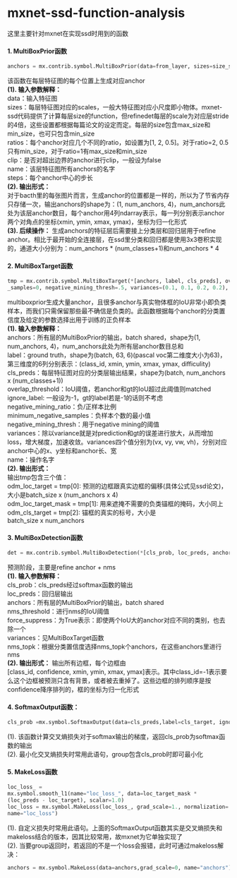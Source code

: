 # mxnet-ssd-function-analysis


这里主要针对mxnet在实现ssd时用到的函数   
#### 1.	MultiBoxPrior函数   
```python  
anchors = mx.contrib.symbol.MultiBoxPrior(data=from_layer, sizes=size_str, ratios=ratio_str, clip=clip, name="{}_anchors".format(from_name), steps=step)    
```
该函数在每层特征图的每个位置上生成对应anchor   
**(1). 输入参数解释：**    
data：输入特征图    
sizes：每层特征图对应的scales，一般大特征图对应小尺度即小物体。mxnet-ssd代码提供了计算每层size的function，但refinedet每层的scale为对应层stride的4倍，这些设置都根据每篇论文的设定而定。每层的size包含max_size和min_size，也可只包含min_size    
ratios：每个anchor对应几个不同的ratio，如设置为[1, 2, 0.5]。对于ratio=2, 0.5只有min_size，对于ratio=1有max_size和min_size    
clip：是否对超出边界的anchor进行clip，一般设为false   
name：该层特征图所有anchors的名字    
steps：每个anchor中心的步长   
**(2). 输出形式：**    
对于bacth里的每张图片而言，生成anchor的位置都是一样的，所以为了节省内存只存储一次，输出anchors的shape为：(1, num_anchors, 4)，num_anchors此处为该层anchor数目，每个anchor用4列ndarray表示，每一列分别表示anchor两个对角点的坐标(xmin, ymin, xmax, ymax)，坐标为归一化形式   
**(3). 后续操作：**
生成anchors的特征层后需要接上分类层和回归层用于refine anchor。相比于最开始的全连接层，在ssd里分类和回归都是使用3x3卷积实现的，通道大小分别为：num_anchors * (num_classes+1)和num_anchors * 4   

#### 2. MultiBoxTarget函数   
```python
tmp = mx.contrib.symbol.MultiBoxTarget(*[anchors, label, cls_preds], overlap_threshold=.5, ignore_label=-1, negative_mining_ratio=3, minimum_negative
_samples=0, negative_mining_thresh=.5, variances=(0.1, 0.1, 0.2, 0.2), name=" multibox_target")
```
multiboxprior生成大量anchor，且很多anchor与真实物体框的IoU非常小即负类样本，而我们只需保留那些最不确信是负类的。此函数根据每个anchor的分类置信度及给定的参数选择出用于训练的正负样本   
**(1). 输入参数解释：**    
anchors：所有层的MultiBoxPrior的输出，batch shared，shape为(1, num_anchors, 4)，num_anchors此处为所有层anchor数目总和   
label：ground truth，shape为(batch, 63, 6)(pascal voc第二维度大小为63)，第三维度的6列分别表示：(class_id, xmin, ymin, xmax, ymax, difficulity)    
cls_preds：每层特征图对应的分类层输出结果，shape为(batch, num_anchors x (num_classes+1))    
overlap_threshold：IoU阈值，若anchor和gt的IoU超过此阈值则matched    
ignore_label: 一般设为-1，gt的label若是-1的话则不考虑    
negative_mining_ratio：负/正样本比例    
minimum_negative_samples：负样本个数的最小值    
negative_mining_thresh：用于negative mining的阈值    
variances：除以variance就是对prediction和gt的误差进行放大，从而增加loss，增大梯度，加速收敛。variances四个值分别为(vx, vy, vw, vh)，分别对应anchor中心的x、y坐标和anchor长、宽    
name：操作名字    
**(2). 输出形式：**    
输出tmp包含三个值：  
odm_loc_target = tmp[0]: 预测的边框跟真实边框的偏移(具体公式见ssd论文)，大小是batch_size x (num_anchors x 4)    
odm_loc_target_mask = tmp[1]: 用来遮掩不需要的负类锚框的掩码，大小同上    
odm_cls_target = tmp[2]: 锚框的真实的标号，大小是batch_size x num_anchors    

#### 3. MultiBoxDetection函数    
```python
det = mx.contrib.symbol.MultiBoxDetection(*[cls_prob, loc_preds, anchors], nms_threshold=nms_thresh, force_suppress=force_suppress, variances=(0.1, 0.1, 0.2, 0.2), nms_topk=nms_topk, name=" detection")
```
预测阶段，主要是refine anchor + nms    
**(1). 输入参数解释：**    
cls_prob：cls_preds经过softmax函数的输出	    
loc_preds：回归层输出    
anchors：所有层的MultiBoxPrior的输出，batch shared    
nms_threshold：进行nms的IoU阈值    
force_suppress：为True表示：即使两个IoU大的anchor对应不同的类别，也去除一个    
variances：见MultiBoxTarget函数    
nms_topk：根据分类置信度选择nms_topk个anchors，在这些anchors里进行nms    
**(2). 输出形式：**
输出所有边框，每个边框由[class_id, confidence, xmin, ymin, xmax, ymax]表示。其中class_id=-1表示要么这个边框被预测只含有背景，或者被去重掉了。这些边框的排列顺序是按confidence降序排列的，框的坐标为归一化形式

#### 4. SoftmaxOutput函数：
```python
cls_prob =mx.symbol.SoftmaxOutput(data=cls_preds,label=cls_target, ignore_label=-1,use_ignore=True,grad_scale=1.,multi_output=True,normalization='valid',name="cls_prob")
```
(1). 该函数计算交叉熵损失对于softmax输出的梯度，返回cls_prob为softmax函数的输出    
(2). 最小化交叉熵损失时常用此语句，group包含cls_prob时即可最小化    
#### 5. MakeLoss函数
```python
loc_loss_ =
mx.symbol.smooth_l1(name="loc_loss_", data=loc_target_mask *
(loc_preds - loc_target), scalar=1.0)
loc_loss = mx.symbol.MakeLoss(loc_loss_, grad_scale=1., normalization='valid',
name="loc_loss")
```
(1). 自定义损失时常用此语句。上面的SoftmaxOutput函数其实是交叉熵损失和makeloss结合的版本，因其比较常用，故mxnet为它单独实现了    
(2). 当要group返回时，若返回的不是一个loss会报错，此时可通过makeloss解决：    
```python
anchors = mx.symbol.MakeLoss(data=anchors,grad_scale=0, name="anchors")
```
